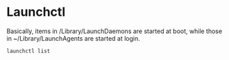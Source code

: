 
# Launchctl

Basically, items in /Library/LaunchDaemons are started at boot, while those in ~/Library/LaunchAgents are started at login.

```
launchctl list
